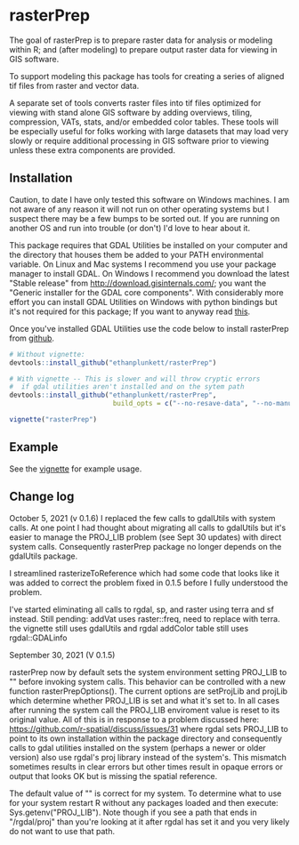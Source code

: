# rasterPrep

The goal of rasterPrep is to prepare raster data for analysis or modeling 
within R; and (after modeling) to prepare output raster data for viewing in 
GIS software. 
  
To support modeling this package has tools for creating a series of aligned
tif files from raster and vector data.   

A separate set of tools converts raster files into tif files optimized 
for viewing with stand alone GIS software by adding overviews, tiling, 
compression, VATs, stats, and/or embedded color tables. These tools will be 
especially useful for folks working with large datasets that may load very
slowly or require additional processing in GIS software prior to viewing unless
these extra components are provided. 


## Installation

Caution, to date I have only tested this software on Windows machines. I am not
aware of any reason it will not run on other operating systems but I suspect 
there may be a few bumps to be sorted out.  If you are running on another OS and
run into trouble (or don't) I'd love to hear about it.

This package requires that GDAL Utilities be installed on your computer and the
directory that houses them be added to your PATH environmental variable.  On
Linux and Mac systems I recommend you use your package manager to install GDAL.
On Windows I recommend you download the latest "Stable release" from
http://download.gisinternals.com/; you want the "Generic installer for the GDAL
core components".   With considerably more effort you can install GDAL Utilities
on Windows with python bindings but it's not required for this package;  If
you want to anyway read [this](https://sandbox.idre.ucla.edu/sandbox/tutorials/installing-gdal-for-windows).

Once you've installed GDAL Utilities use the code below to install rasterPrep 
from [github](https://github.com/ethanplunkett/rasterPrep).
``` r
# Without vignette:
devtools::install_github("ethanplunkett/rasterPrep")

# With vignette -- This is slower and will throw cryptic errors 
#  if gdal utilities aren't installed and on the sytem path
devtools::install_github("ethanplunkett/rasterPrep",
                          build_opts = c("--no-resave-data", "--no-manual"))

vignette("rasterPrep")

```

## Example

See the [vignette](http://htmlpreview.github.io/?https://github.com/ethanplunkett/rasterPrep/blob/master/doc/rasterPrep.html) for example usage.  

## Change log

October 5, 2021 (v 0.1.6)
I replaced the few calls to gdalUtils with system calls.  At one point I had thought about migrating all calls to gdalUtils but it's easier to manage the PROJ_LIB problem (see Sept 30 updates) with direct system calls. Consequently rasterPrep package no longer depends on the gdalUtils package. 

I streamlined rasterizeToReference which had some code that looks like it was added to correct the problem fixed in 0.1.5 before I fully understood the problem.

I've started eliminating all calls to rgdal, sp, and raster using terra and sf instead. Still pending:
  addVat uses raster::freq, need to replace with terra.
  the vignette still uses gdalUtils and rgdal 
  addColor table still uses rgdal::GDALinfo

September 30, 2021 (V 0.1.5)

rasterPrep now by default sets the system environment setting  PROJ_LIB to  "" before invoking system calls. This behavior can be controlled with a new function rasterPrepOptions(). The current options are setProjLib and projLib which determine whether PROJ_LIB is set and what it's set to.  In all cases after running the system call the PROJ_LIB enviroment value is reset to its original value. All of this is in response to a problem discussed here:  https://github.com/r-spatial/discuss/issues/31 where rgdal sets PROJ_LIB to point to its own installation within the package directory and consequently calls to gdal utilities installed on the system (perhaps a newer or older version) also use rgdal's proj library instead of the system's.  This mismatch sometimes results in clear errors but other times result in opaque errors or output that looks OK but is missing the spatial reference. 

The default value of "" is correct for my system. To determine what to use for your system restart R without any packages loaded and then execute: Sys.getenv("PROJ_LIB").  Note though if you see a path that ends in "/rgdal/proj" than you're looking at it after
rgdal has set it and you very likely do not want to use that path. 




